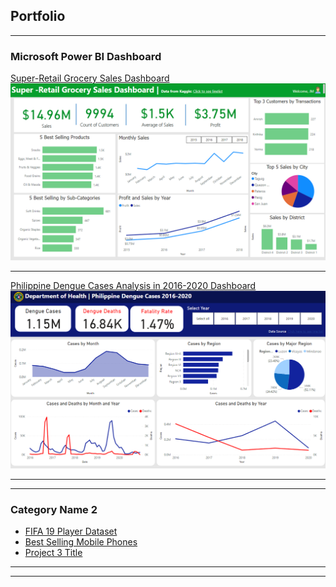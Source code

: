 ## Portfolio

---

### Microsoft Power BI Dashboard

[Super-Retail Grocery Sales Dashboard ](/sample_page)
<img src="images/retail-dashboard.png?raw=true"/>

---

[ Philippine Dengue Cases Analysis in 2016-2020 Dashboard](/pdf/sample_presentation.pdf)
<img src="images/Dengue Cases vs Deaths Analysis.png?raw=true"/>

---
---

### Category Name 2
- [FIFA 19 Player Dataset](https://github.com/jericdata-analyst/My-Notebook/blob/main/fifa-19-eda.ipynb)
- [Best Selling Mobile Phones](https://github.com/jericdata-analyst/My-Notebook/blob/main/best-selling-mobile-phones-eda.ipynb)
- [Project 3 Title](http://example.com/)

---




---
<!-- <p style="font-size:11px">Page template forked from <a href="https://github.com/evanca/quick-portfolio">evanca</a></p> -->
<!-- Remove above link if you don't want to attibute -->
